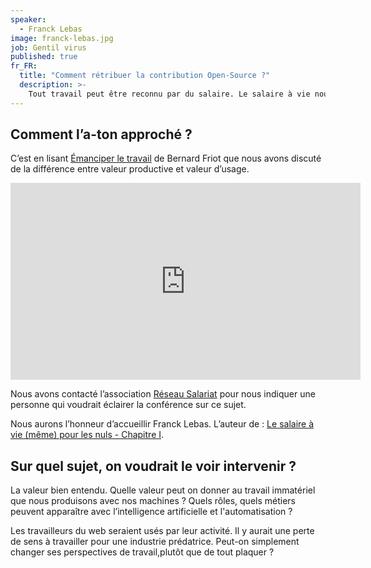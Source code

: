 ```yaml
---
speaker:
  - Franck Lebas
image: franck-lebas.jpg
job: Gentil virus
published: true
fr_FR:
  title: "Comment rétribuer la contribution Open-Source ?"
  description: >-
    Tout travail peut être reconnu par du salaire. Le salaire à vie nous libèrerait du marché de l’emploi, dégagerait tout un espace de vie personnelle, spirituelle, artistique, etc.
---
```


## Comment l’a-ton approché ?

C’est en lisant [Émanciper le travail](http://www.reseau-salariat.info/1b1052ba59f8cfbcacd6d41fb8e5b5ab?lang=fr) de Bernard Friot que nous avons discuté de la différence entre valeur productive et valeur d’usage.

<iframe width="560" height="315" src="https://www.youtube.com/embed/GXn__7K1kHs" frameborder="0" allow="accelerometer; encrypted-media; gyroscope; picture-in-picture" allowfullscreen></iframe>

Nous avons contacté l’association [Réseau Salariat](http://www.reseau-salariat.info) pour nous indiquer une personne qui voudrait éclairer la conférence sur ce sujet.

Nous aurons l’honneur d’accueillir Franck Lebas. L’auteur de : [Le salaire à vie (même) pour les nuls - Chapitre I](https://blogs.mediapart.fr/flebas/blog/220416/le-salaire-vie-meme-pour-les-nuls-chapitre-i).

## Sur quel sujet, on voudrait le voir intervenir ?

La valeur bien entendu. Quelle valeur peut on donner au travail immatériel que nous produisons avec nos machines ? Quels rôles, quels métiers peuvent apparaître avec l’intelligence artificielle et l'automatisation ?

Les travailleurs du web seraient usés par leur activité. Il y aurait une perte de sens à travailler pour une industrie prédatrice. Peut-on simplement changer ses perspectives de travail,plutôt que de tout plaquer ?
